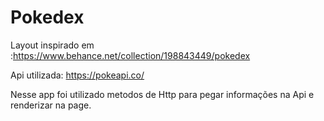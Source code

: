 # Pokedex

Layout inspirado em :https://www.behance.net/collection/198843449/pokedex

Api utilizada: https://pokeapi.co/

Nesse app foi utilizado metodos de Http para pegar informações na Api e renderizar na page.
